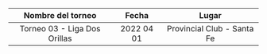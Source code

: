 |      Nombre del torneo       |   Fecha    |           Lugar            |
|:----------------------------:|:----------:|:--------------------------:|
| Torneo 03 - Liga Dos Orillas | 2022 04 01 | Provincial Club - Santa Fe |
